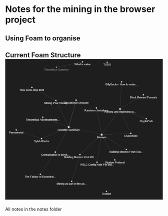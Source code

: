 # Notes for the mining in the browser project
Using Foam to organise 
---
Current Foam Structure
![](attachments/foamStruct.png)
---
All notes in the notes folder
